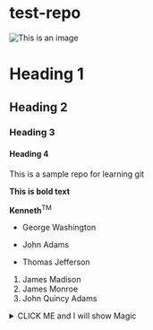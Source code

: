 # test-repo

![This is an image](https://i.infopls.com/images/americanflag3.gif)

# Heading 1
## Heading 2
### Heading 3
#### Heading 4
This is a sample repo for learning git

**This is bold text**

**Kenneth**<sup>TM</sup>

- George Washington
* John Adams
+ Thomas Jefferson

1. James Madison
2. James Monroe
3. John Quincy Adams

<details><summary>CLICK ME and I will show Magic</summary>
<p>

#### We can hide anything, even code!

```ruby
   puts "Hello World"
  Hi this is Kenneth Repo
```

</p>
</details>

